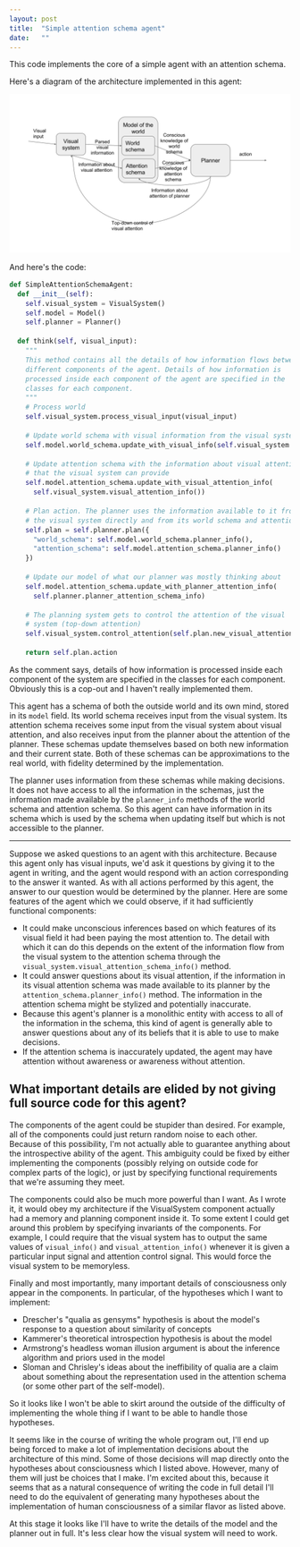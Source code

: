 ```yaml
---
layout: post
title:  "Simple attention schema agent"
date:   ""
---
```


This code implements the core of a simple agent with an attention schema.

Here's a diagram of the architecture implemented in this agent:

![architecture of simple attention schema agent](./simple.svg)

And here's the code:

```python
def SimpleAttentionSchemaAgent:
  def __init__(self):
    self.visual_system = VisualSystem()
    self.model = Model()
    self.planner = Planner()

  def think(self, visual_input):
    """
    This method contains all the details of how information flows between
    different components of the agent. Details of how information is
    processed inside each component of the agent are specified in the
    classes for each component.
    """
    # Process world
    self.visual_system.process_visual_input(visual_input)

    # Update world schema with visual information from the visual system.
    self.model.world_schema.update_with_visual_info(self.visual_system.visual_info())

    # Update attention schema with the information about visual attention
    # that the visual system can provide
    self.model.attention_schema.update_with_visual_attention_info(
      self.visual_system.visual_attention_info())

    # Plan action. The planner uses the information available to it from
    # the visual system directly and from its world schema and attention schema.
    self.plan = self.planner.plan({
      "world_schema": self.model.world_schema.planner_info(),
      "attention_schema": self.model.attention_schema.planner_info()
    })

    # Update our model of what our planner was mostly thinking about
    self.model.attention_schema.update_with_planner_attention_info(
      self.planner.planner_attention_schema_info)

    # The planning system gets to control the attention of the visual
    # system (top-down attention)
    self.visual_system.control_attention(self.plan.new_visual_attention)

    return self.plan.action
```

As the comment says, details of how information is processed inside each component of the system are specified in the classes for each component. Obviously this is a cop-out and I haven't really implemented them.

This agent has a schema of both the outside world and its own mind, stored in its `model` field. Its world schema receives input from the visual system. Its attention schema receives some input from the visual system about visual attention, and also receives input from the planner about the attention of the planner. These schemas update themselves based on both new information and their current state. Both of these schemas can be approximations to the real world, with fidelity determined by the implementation.

The planner uses information from these schemas while making decisions. It does not have access to all the information in the schemas, just the information made available by the `planner_info` methods of the world schema and attention schema. So this agent can have information in its schema which is used by the schema when updating itself but which is not accessible to the planner.

---

Suppose we asked questions to an agent with this architecture. Because this agent only has visual inputs, we'd ask it questions by giving it to the agent in writing, and the agent would respond with an action corresponding to the answer it wanted. As with all actions performed by this agent, the answer to our question would be determined by the planner. Here are some features of the agent which we could observe, if it had sufficiently functional components:

- It could make unconscious inferences based on which features of its visual field it had been paying the most attention to. The detail with which it can do this depends on the extent of the information flow from the visual system to the attention schema through the `visual_system.visual_attention_schema_info()` method.
- It could answer questions about its visual attention, if the information in its visual attention schema was made available to its planner by the `attention_schema.planner_info()` method. The information in the attention schema might be stylized and potentially inaccurate.
- Because this agent's planner is a monolithic entity with access to all of the information in the schema, this kind of agent is generally able to answer questions about any of its beliefs that it is able to use to make decisions.
- If the attention schema is inaccurately updated, the agent may have attention without awareness or awareness without attention.

## What important details are elided by not giving full source code for this agent?

The components of the agent could be stupider than desired. For example, all of the components could just return random noise to each other. Because of this possibility, I'm not actually able to guarantee anything about the introspective ability of the agent. This ambiguity could be fixed by either implementing the components (possibly relying on outside code for complex parts of the logic), or just by specifying functional requirements that we're assuming they meet.

The components could also be much more powerful than I want. As I wrote it, it would obey my architecture if the VisualSystem component actually had a memory and planning component inside it. To some extent I could get around this problem by specifying invariants of the components. For example, I could require that the visual system has to output the same values of `visual_info()` and `visual_attention_info()` whenever it is given a particular input signal and attention control signal. This would force the visual system to be memoryless.

Finally and most importantly, many important details of consciousness only appear in the components. In particular, of the hypotheses which I want to implement:

- Drescher's "qualia as gensyms" hypothesis is about the model's response to a question about similarity of concepts
- Kammerer's theoretical introspection hypothesis is about the model
- Armstrong's headless woman illusion argument is about the inference algorithm and priors used in the model
- Sloman and Chrisley's ideas about the ineffibility of qualia are a claim about something about the representation used in the attention schema (or some other part of the self-model).

So it looks like I won't be able to skirt around the outside of the difficulty of implementing the whole thing if I want to be able to handle those hypotheses.

It seems like in the course of writing the whole program out, I'll end up being forced to make a lot of implementation decisions about the architecture of this mind. Some of those decisions will map directly onto the hypotheses about consciousness which I listed above. However, many of them will just be choices that I make. I'm excited about this, because it seems that as a natural consequence of writing the code in full detail I'll need to do the equivalent of generating many hypotheses about the implementation of human consciousness of a similar flavor as listed above.

At this stage it looks like I'll have to write the details of the model and the planner out in full. It's less clear how the visual system will need to work.
